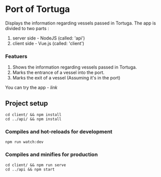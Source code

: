 # Port of Tortuga
Displays the information regarding vessels passed in Tortuga.
The app is divided to two parts :
1. server side - NodeJS (called: 'api')
2. client side - Vue.js (called: 'client')

### Featuers
1. Shows the information regarding vessels passed in Tortuga.
2. Marks the entrance of a vessel into the port.
3. Marks the exit of a vessel (Assuming it's in the port)

You can try the app - *link*

## Project setup
```
cd client/ && npm install
cd ../api/ && npm install
```

### Compiles and hot-reloads for development
```
npm run watch:dev
```

### Compiles and minifies for production
```
cd client/ && npm run serve
cd ../api && npm start
```


